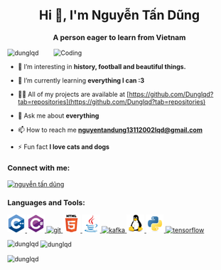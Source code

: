 <h1 align="center">Hi 👋, I'm Nguyễn Tấn Dũng</h1>
<h3 align="center">A person eager to learn from Vietnam</h3>
<img align="right" alt="Coding" width="400" src="https://cdn.dribbble.com/users/1708816/screenshots/15637256/media/f9826f0af8a49462f048262a8502035b.gif">


<p align="left"> <img src="https://komarev.com/ghpvc/?username=dunglqd&label=Profile%20views&color=0e75b6&style=flat" alt="dunglqd" /> </p>

- 🔭 I’m interesting in **history, football and beautiful things.**

- 🌱 I’m currently learning **everything I can :3**

- 👨‍💻 All of my projects are available at [https://github.com/Dunglqd?tab=repositories](https://github.com/Dunglqd?tab=repositories)

- 💬 Ask me about **everything**

- 📫 How to reach me **nguyentandung13112002lqd@gmail.com**

- ⚡ Fun fact **I love cats and dogs**

<h3 align="left">Connect with me:</h3>
<p align="left">
<a href="https://fb.com/nguyễn tấn dũng" target="blank"><img align="center" src="https://raw.githubusercontent.com/rahuldkjain/github-profile-readme-generator/master/src/images/icons/Social/facebook.svg" alt="nguyễn tấn dũng" height="30" width="40" /></a>
</p>

<h3 align="left">Languages and Tools:</h3>
<p align="left"> <a href="https://www.w3schools.com/cpp/" target="_blank" rel="noreferrer"> <img src="https://raw.githubusercontent.com/devicons/devicon/master/icons/cplusplus/cplusplus-original.svg" alt="cplusplus" width="40" height="40"/> </a> <a href="https://www.w3schools.com/cs/" target="_blank" rel="noreferrer"> <img src="https://raw.githubusercontent.com/devicons/devicon/master/icons/csharp/csharp-original.svg" alt="csharp" width="40" height="40"/> </a> <a href="https://git-scm.com/" target="_blank" rel="noreferrer"> <img src="https://www.vectorlogo.zone/logos/git-scm/git-scm-icon.svg" alt="git" width="40" height="40"/> </a> <a href="https://www.w3.org/html/" target="_blank" rel="noreferrer"> <img src="https://raw.githubusercontent.com/devicons/devicon/master/icons/html5/html5-original-wordmark.svg" alt="html5" width="40" height="40"/> </a> <a href="https://www.java.com" target="_blank" rel="noreferrer"> <img src="https://raw.githubusercontent.com/devicons/devicon/master/icons/java/java-original.svg" alt="java" width="40" height="40"/> </a> <a href="https://kafka.apache.org/" target="_blank" rel="noreferrer"> <img src="https://www.vectorlogo.zone/logos/apache_kafka/apache_kafka-icon.svg" alt="kafka" width="40" height="40"/> </a> <a href="https://www.linux.org/" target="_blank" rel="noreferrer"> <img src="https://raw.githubusercontent.com/devicons/devicon/master/icons/linux/linux-original.svg" alt="linux" width="40" height="40"/> </a> <a href="https://www.python.org" target="_blank" rel="noreferrer"> <img src="https://raw.githubusercontent.com/devicons/devicon/master/icons/python/python-original.svg" alt="python" width="40" height="40"/> </a> <a href="https://www.tensorflow.org" target="_blank" rel="noreferrer"> <img src="https://www.vectorlogo.zone/logos/tensorflow/tensorflow-icon.svg" alt="tensorflow" width="40" height="40"/> </a> </p>

<p><img align="left" src="https://github-readme-stats.vercel.app/api/top-langs?username=dunglqd&show_icons=true&locale=en&layout=compact" alt="dunglqd" /></p>

<p>&nbsp;<img align="center" src="https://github-readme-stats.vercel.app/api?username=dunglqd&show_icons=true&locale=en" alt="dunglqd" /></p>

<p><img align="center" src="https://github-readme-streak-stats.herokuapp.com/?user=dunglqd&" alt="dunglqd" /></p>
